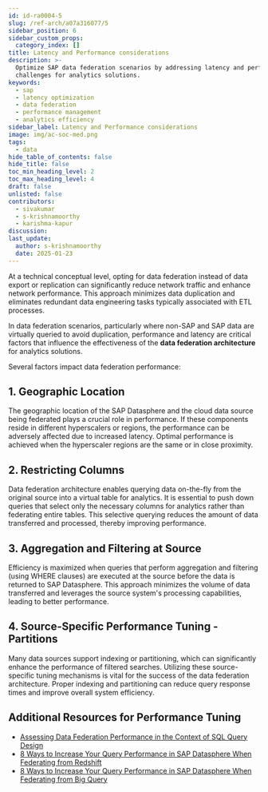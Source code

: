 ```yaml
---
id: id-ra0004-5
slug: /ref-arch/a07a316077/5
sidebar_position: 6
sidebar_custom_props:
  category_index: []
title: Latency and Performance considerations
description: >-
  Optimize SAP data federation scenarios by addressing latency and performance
  challenges for analytics solutions.
keywords:
  - sap
  - latency optimization
  - data federation
  - performance management
  - analytics efficiency
sidebar_label: Latency and Performance considerations
image: img/ac-soc-med.png
tags:
  - data
hide_table_of_contents: false
hide_title: false
toc_min_heading_level: 2
toc_max_heading_level: 4
draft: false
unlisted: false
contributors:
  - sivakumar
  - s-krishnamoorthy
  - karishma-kapur
discussion: 
last_update:
  author: s-krishnamoorthy
  date: 2025-01-23
---
```


At a technical conceptual level, opting for data federation instead of data export or replication can significantly reduce network traffic and enhance network performance. This approach minimizes data duplication and eliminates redundant data engineering tasks typically associated with ETL processes.

In data federation scenarios, particularly where non-SAP and SAP data are virtually queried to avoid duplication, performance and latency are critical factors that influence the effectiveness of the **data federation architecture** for analytics solutions.

Several factors impact data federation performance:

## 1. Geographic Location

The geographic location of the SAP Datasphere and the cloud data source being federated plays a crucial role in performance. If these components reside in different hyperscalers or regions, the performance can be adversely affected due to increased latency. Optimal performance is achieved when the hyperscaler regions are the same or in close proximity.

## 2. Restricting Columns

Data federation architecture enables querying data on-the-fly from the original source into a virtual table for analytics. It is essential to push down queries that select only the necessary columns for analytics rather than federating entire tables. This selective querying reduces the amount of data transferred and processed, thereby improving performance.

## 3. Aggregation and Filtering at Source

Efficiency is maximized when queries that perform aggregation and filtering (using WHERE clauses) are executed at the source before the data is returned to SAP Datasphere. This approach minimizes the volume of data transferred and leverages the source system's processing capabilities, leading to better performance.

## 4. Source-Specific Performance Tuning - Partitions

Many data sources support indexing or partitioning, which can significantly enhance the performance of filtered searches. Utilizing these source-specific tuning mechanisms is vital for the success of the data federation architecture. Proper indexing and partitioning can reduce query response times and improve overall system efficiency.

## Additional Resources for Performance Tuning

- [Assessing Data Federation Performance in the Context of SQL Query Design](https://community.sap.com/t5/technology-blogs-by-sap/assessing-data-federation-performance-in-the-context-of-sql-query-design/ba-p/13482458)
- [8 Ways to Increase Your Query Performance in SAP Datasphere When Federating from Redshift](https://community.sap.com/t5/technology-blogs-by-sap/8-ways-to-increase-your-query-performance-in-sap-datasphere-when-federating/ba-p/13561637)
- [8 Ways to Increase Your Query Performance in SAP Datasphere When Federating from Big Query](https://community.sap.com/t5/technology-blogs-by-sap/8-ways-to-increase-your-query-performance-in-sap-datasphere-when-federating/ba-p/13521723)